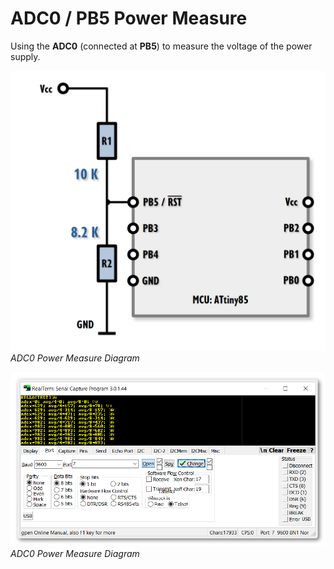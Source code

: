 # ADC0 / PB5 Power Measure

Using the **ADC0** (connected at **PB5**) to measure the voltage of the power supply.

![ADC0 Power Measure Diagram](/media/ADC0-Power-Measure-Diagram-2.png "ADC0 Power Measure Diagram")*ADC0 Power Measure Diagram*


![ADC0 Power Measure Diagram](/media/ADC0-Power-Measure-Screenshot-1.png "ADC0 Power Measure Diagram")*ADC0 Power Measure Diagram*


